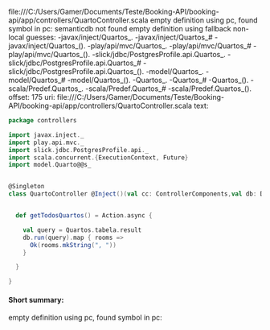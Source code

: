 file:///C:/Users/Gamer/Documents/Teste/Booking-API/booking-api/app/controllers/QuartoController.scala
empty definition using pc, found symbol in pc: 
semanticdb not found
empty definition using fallback
non-local guesses:
	 -javax/inject/Quartos_.
	 -javax/inject/Quartos_#
	 -javax/inject/Quartos_().
	 -play/api/mvc/Quartos_.
	 -play/api/mvc/Quartos_#
	 -play/api/mvc/Quartos_().
	 -slick/jdbc/PostgresProfile.api.Quartos_.
	 -slick/jdbc/PostgresProfile.api.Quartos_#
	 -slick/jdbc/PostgresProfile.api.Quartos_().
	 -model/Quartos_.
	 -model/Quartos_#
	 -model/Quartos_().
	 -Quartos_.
	 -Quartos_#
	 -Quartos_().
	 -scala/Predef.Quartos_.
	 -scala/Predef.Quartos_#
	 -scala/Predef.Quartos_().
offset: 175
uri: file:///C:/Users/Gamer/Documents/Teste/Booking-API/booking-api/app/controllers/QuartoController.scala
text:
```scala
package controllers

import javax.inject._
import play.api.mvc._
import slick.jdbc.PostgresProfile.api._
import scala.concurrent.{ExecutionContext, Future}
import model.Quarto@@s_


@Singleton
class QuartoController @Inject()(val cc: ControllerComponents,val db: Database)(implicit ec: ExecutionContext) extends BaseController() {


  def getTodosQuartos() = Action.async {

    val query = Quartos.tabela.result
    db.run(query).map { rooms =>
      Ok(rooms.mkString(", "))
    }

  }

}

```


#### Short summary: 

empty definition using pc, found symbol in pc: 